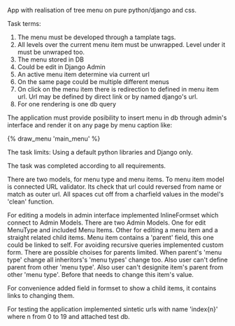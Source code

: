 App with realisation of tree menu on pure python/django and css.

Task terms: 

1) The menu must be developed through a tamplate tags.
2) All levels over the current menu item must be unwrapped. Level under it must be unwraped too.
3) The menu stored in DB
4) Could be edit in Django Admin
5) An active menu item determine via current url 
6) On the same page could be multiple different menus
7) On click on the menu item there is redirection to defined in menu item url. 
   Url may be defined by direct link or by named django's url. 
8) For one rendering is one db query

The application must provide posibility to insert menu in db through admin's interface and render it on any page by menu caption like:

{% draw_menu 'main_menu' %}

The task limits:
Using a default python libraries and Django only.

The task was completed according to all requirements.

There are two models, for menu type and menu items.
To menu item model is connected URL validator. Its check that url could reversed from name or match as outer url.
All spaces cut off from a charfield values in the model's 'clean' function.

For editing a models in admin interface implemented InlineFormset which connect to Admin Models.
There are two Admin Models. One for edit MenuType and included Menu Items. Other for editing a menu item and a straight related child items.
Menu item contains a 'parent' field, this one could be linked to self. 
For avoiding recursive queries implemented custom form. There are possible choises for parents limited.
When parent's 'menu type' change all inheritors's 'menu types' change too. Also user can't define parent from other 'menu type'. 
Also user can't designite item's parent from other 'menu type'. Before that needs to change this item's value.

For convenience added field in formset to show a child items, it contains links to changing them.

For testing the application implemented sintetic urls with name 'index{n}' where n from 0 to 19 and attached test db. 







